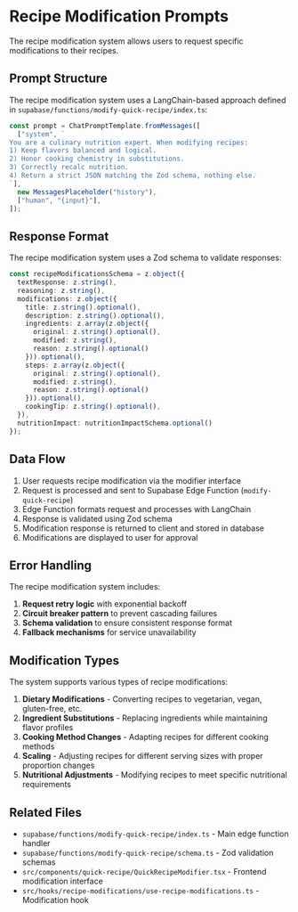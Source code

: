 
# Recipe Modification Prompts

The recipe modification system allows users to request specific modifications to their recipes.

## Prompt Structure

The recipe modification system uses a LangChain-based approach defined in `supabase/functions/modify-quick-recipe/index.ts`:

```typescript
const prompt = ChatPromptTemplate.fromMessages([
  ["system", `
You are a culinary nutrition expert. When modifying recipes:
1) Keep flavors balanced and logical.
2) Honor cooking chemistry in substitutions.
3) Correctly recalc nutrition.
4) Return a strict JSON matching the Zod schema, nothing else.
`],
  new MessagesPlaceholder("history"),
  ["human", "{input}"],
]);
```

## Response Format

The recipe modification system uses a Zod schema to validate responses:

```typescript
const recipeModificationsSchema = z.object({
  textResponse: z.string(),
  reasoning: z.string(),
  modifications: z.object({
    title: z.string().optional(),
    description: z.string().optional(),
    ingredients: z.array(z.object({
      original: z.string().optional(),
      modified: z.string(),
      reason: z.string().optional()
    })).optional(),
    steps: z.array(z.object({
      original: z.string().optional(),
      modified: z.string(),
      reason: z.string().optional()
    })).optional(),
    cookingTip: z.string().optional(),
  }),
  nutritionImpact: nutritionImpactSchema.optional()
});
```

## Data Flow

1. User requests recipe modification via the modifier interface
2. Request is processed and sent to Supabase Edge Function (`modify-quick-recipe`)
3. Edge Function formats request and processes with LangChain
4. Response is validated using Zod schema
5. Modification response is returned to client and stored in database
6. Modifications are displayed to user for approval

## Error Handling

The recipe modification system includes:

1. **Request retry logic** with exponential backoff
2. **Circuit breaker pattern** to prevent cascading failures
3. **Schema validation** to ensure consistent response format
4. **Fallback mechanisms** for service unavailability

## Modification Types

The system supports various types of recipe modifications:

1. **Dietary Modifications** - Converting recipes to vegetarian, vegan, gluten-free, etc.
2. **Ingredient Substitutions** - Replacing ingredients while maintaining flavor profiles
3. **Cooking Method Changes** - Adapting recipes for different cooking methods
4. **Scaling** - Adjusting recipes for different serving sizes with proper proportion changes
5. **Nutritional Adjustments** - Modifying recipes to meet specific nutritional requirements

## Related Files

- `supabase/functions/modify-quick-recipe/index.ts` - Main edge function handler
- `supabase/functions/modify-quick-recipe/schema.ts` - Zod validation schemas
- `src/components/quick-recipe/QuickRecipeModifier.tsx` - Frontend modification interface
- `src/hooks/recipe-modifications/use-recipe-modifications.ts` - Modification hook
